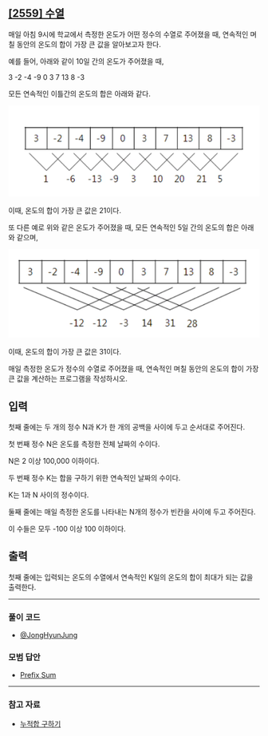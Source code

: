 ## [[2559] 수열](https://www.acmicpc.net/problem/2559)

매일 아침 9시에 학교에서 측정한 온도가 어떤 정수의 수열로 주어졌을 때, 연속적인 며칠 동안의 온도의 합이 가장 큰 값을 알아보고자 한다.

예를 들어, 아래와 같이 10일 간의 온도가 주어졌을 때,

3 -2 -4 -9 0 3 7 13 8 -3

모든 연속적인 이틀간의 온도의 합은 아래와 같다.

![](image.png)

이때, 온도의 합이 가장 큰 값은 21이다.

또 다른 예로 위와 같은 온도가 주어졌을 때, 모든 연속적인 5일 간의 온도의 합은 아래와 같으며,

![](image-1.png)

이때, 온도의 합이 가장 큰 값은 31이다.

매일 측정한 온도가 정수의 수열로 주어졌을 때, 연속적인 며칠 동안의 온도의 합이 가장 큰 값을 계산하는 프로그램을 작성하시오.

## 입력

첫째 줄에는 두 개의 정수 N과 K가 한 개의 공백을 사이에 두고 순서대로 주어진다. 

첫 번째 정수 N은 온도를 측정한 전체 날짜의 수이다. 

N은 2 이상 100,000 이하이다. 

두 번째 정수 K는 합을 구하기 위한 연속적인 날짜의 수이다. 

K는 1과 N 사이의 정수이다. 

둘째 줄에는 매일 측정한 온도를 나타내는 N개의 정수가 빈칸을 사이에 두고 주어진다. 

이 수들은 모두 -100 이상 100 이하이다.

## 출력

첫째 줄에는 입력되는 온도의 수열에서 연속적인 K일의 온도의 합이 최대가 되는 값을 출력한다.

---

### 풀이 코드

* [@JongHyunJung](https://github.com/almond0115/Algorithm-CodingTest/blob/main/BackJoon/2559/jjh.cpp)

### 모범 답안

* [Prefix Sum](https://github.com/almond0115/Algorithm-CodingTest/blob/main/BackJoon/2559/solution_1.cpp)

---

### 참고 자료

* [누적합 구하기](https://almond0115.tistory.com/entry/C에서-누적합-구하기)

